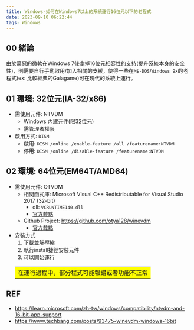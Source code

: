 ```yaml
---
title: Windows-如何在Windows7以上的系統運行16位元以下的老程式
date: 2023-09-10 06:22:44
tags: Windows
---
```


## 00 緒論
由於萬惡的微軟在Windows 7後拿掉16位元相容性的支持(提升系統本身的安全性)，則需要自行手動啟用/加入相關的支緩，使得一些在`M$-DOS`/`Windows 9x`的老程式(ex: 比較經典的Galagame)可在現代的系統上運行。

## 01 環境: 32位元(IA-32/x86)
- 需使用元件: NTVDM
  * Windows 內建元件(限32位元)
  * 需管理者權限
- 啟用方式: `DISM`
  * 啟用: `DISM /online /enable-feature /all /featurename:NTVDM`
  * 停用: `DISM /online /disable-feature /featurename:NTVDM`

## 02 環境: 64位元(EM64T/AMD64)
- 需使用元件: OTVDM
  * 相関函式庫: Microsoft Visual C++ Redistributable for Visual Studio 2017 (32-bit)
    * dll: `VCRUNTIME140.dll`
    * [官方戴點](https://learn.microsoft.com/en-us/cpp/windows/latest-supported-vc-redist?view=msvc-170)
  * Github Project: https://github.com/otya128/winevdm 
    * [官方戴點](https://github.com/otya128/winevdm/releases)
- 安裝方式
  1. 下載並解壓縮
  2. 執行install捷徑安裝元件
  3. 可以開始運行
    <table><tr><td bgcolor=#FFFF00>
        在運行過程中，部分程式可能報錯或者功能不正常
    </td></tr></table>

## REF
- https://learn.microsoft.com/zh-tw/windows/compatibility/ntvdm-and-16-bit-app-support
- https://www.techbang.com/posts/93475-winevdm-windows-16bit